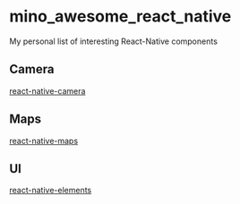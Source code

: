 # mino_awesome_react_native
My personal list of interesting React-Native components

## Camera  
[react-native-camera](https://github.com/lwansbrough/react-native-camera)

## Maps  
[react-native-maps](https://github.com/airbnb/react-native-maps)  

## UI  
[react-native-elements](https://github.com/react-native-community/React-Native-Elements)
